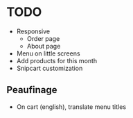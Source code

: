 # TODO
- Responsive
  - Order page
  - About page
- Menu on little screens
- Add products for this month
- Snipcart customization


## Peaufinage
- On cart (english), translate menu titles
